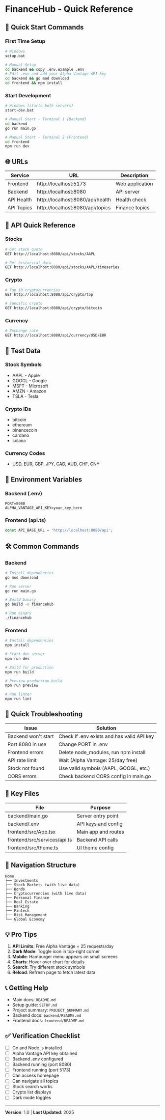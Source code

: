 # FinanceHub - Quick Reference

## 🚀 Quick Start Commands

### First Time Setup
```bash
# Windows
setup.bat

# Manual Setup
cd backend && copy .env.example .env
# Edit .env and add your Alpha Vantage API key
cd backend && go mod download
cd frontend && npm install
```

### Start Development
```bash
# Windows (starts both servers)
start-dev.bat

# Manual Start - Terminal 1 (Backend)
cd backend
go run main.go

# Manual Start - Terminal 2 (Frontend)
cd frontend
npm run dev
```

## 🌐 URLs

| Service | URL | Description |
|---------|-----|-------------|
| Frontend | http://localhost:5173 | Web application |
| Backend | http://localhost:8080 | API server |
| API Health | http://localhost:8080/api/health | Health check |
| API Topics | http://localhost:8080/api/topics | Finance topics |

## 📡 API Quick Reference

### Stocks
```bash
# Get stock quote
GET http://localhost:8080/api/stocks/AAPL

# Get historical data
GET http://localhost:8080/api/stocks/AAPL/timeseries
```

### Crypto
```bash
# Top 10 cryptocurrencies
GET http://localhost:8080/api/crypto/top

# Specific crypto
GET http://localhost:8080/api/crypto/bitcoin
```

### Currency
```bash
# Exchange rate
GET http://localhost:8080/api/currency/USD/EUR
```

## 🎯 Test Data

### Stock Symbols
- AAPL - Apple
- GOOGL - Google
- MSFT - Microsoft
- AMZN - Amazon
- TSLA - Tesla

### Crypto IDs
- bitcoin
- ethereum
- binancecoin
- cardano
- solana

### Currency Codes
- USD, EUR, GBP, JPY, CAD, AUD, CHF, CNY

## 🔑 Environment Variables

### Backend (.env)
```env
PORT=8080
ALPHA_VANTAGE_API_KEY=your_key_here
```

### Frontend (api.ts)
```typescript
const API_BASE_URL = 'http://localhost:8080/api';
```

## 🛠️ Common Commands

### Backend
```bash
# Install dependencies
go mod download

# Run server
go run main.go

# Build binary
go build -o financehub

# Run binary
./financehub
```

### Frontend
```bash
# Install dependencies
npm install

# Start dev server
npm run dev

# Build for production
npm run build

# Preview production build
npm run preview

# Run linter
npm run lint
```

## 🐛 Quick Troubleshooting

| Issue | Solution |
|-------|----------|
| Backend won't start | Check if .env exists and has valid API key |
| Port 8080 in use | Change PORT in .env |
| Frontend errors | Delete node_modules, run npm install |
| API rate limit | Wait (Alpha Vantage: 25/day free) |
| Stock not found | Use valid symbols (AAPL, GOOGL, etc.) |
| CORS errors | Check backend CORS config in main.go |

## 📁 Key Files

| File | Purpose |
|------|---------|
| backend/main.go | Server entry point |
| backend/.env | API keys and config |
| frontend/src/App.tsx | Main app and routes |
| frontend/src/services/api.ts | Backend API calls |
| frontend/src/theme.ts | UI theme config |

## 🎨 Navigation Structure

```
Home
├── Investments
├── Stock Markets (with live data)
├── Bonds
├── Cryptocurrencies (with live data)
├── Personal Finance
├── Real Estate
├── Banking
├── Fintech
├── Risk Management
└── Global Economy
```

## 💡 Pro Tips

1. **API Limits**: Free Alpha Vantage = 25 requests/day
2. **Dark Mode**: Toggle icon in top-right corner
3. **Mobile**: Hamburger menu appears on small screens
4. **Charts**: Hover over chart for details
5. **Search**: Try different stock symbols
6. **Reload**: Refresh page to fetch latest data

## 📞 Getting Help

- Main docs: `README.md`
- Setup guide: `SETUP.md`
- Project summary: `PROJECT_SUMMARY.md`
- Backend docs: `backend/README.md`
- Frontend docs: `frontend/README.md`

## ✅ Verification Checklist

- [ ] Go and Node.js installed
- [ ] Alpha Vantage API key obtained
- [ ] Backend .env configured
- [ ] Backend running (port 8080)
- [ ] Frontend running (port 5173)
- [ ] Can access homepage
- [ ] Can navigate all topics
- [ ] Stock search works
- [ ] Crypto list displays
- [ ] Dark mode toggles

---
**Version**: 1.0 | **Last Updated**: 2025
